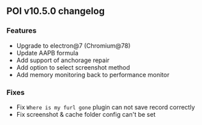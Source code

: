 ## POI v10.5.0 changelog

### Features

- Upgrade to electron@7 (Chromium@78)
- Update AAPB formula
- Add support of anchorage repair
- Add option to select screenshot method
- Add memory monitoring back to performance monitor

### Fixes

- Fix `Where is my furl gone` plugin can not save record correctly
- Fix screenshot & cache folder config can't be set
